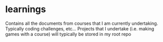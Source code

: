 # learnings
Contains all the documents from courses that I am currently undertaking. Typically coding challenges, etc... Projects that I undertake (i.e. making games with a course) will typically be stored in my root repo